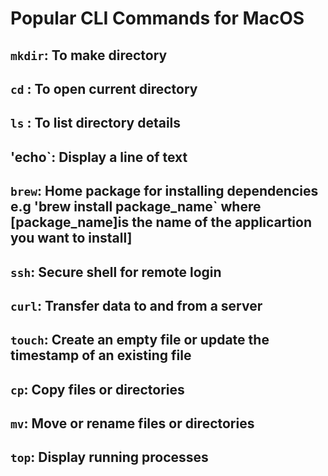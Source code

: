 # Popular CLI Commands for MacOS


## `mkdir`: To make directory
## `cd` : To open current directory
## `ls` : To list directory details
## 'echo`: Display a line of text
## `brew`: Home package for installing dependencies e.g 'brew install package_name` where [package_name]is the name of the applicartion you want to install]
## `ssh`: Secure shell for remote login
## `curl`: Transfer data to and from a server
## `touch`: Create an empty file or update the timestamp of an existing file
##  `cp`: Copy files or directories
##  `mv`: Move or rename files or directories
## `top`: Display running processes


